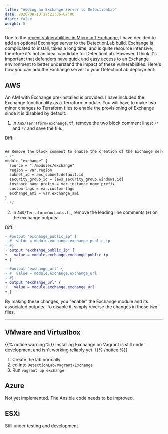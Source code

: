 ```yaml
---
title: "Adding an Exchange Server to DetectionLab"
date: 2020-08-13T17:21:36-07:00
draft: false
weight: 5
---
```


Due to the [recent vulnerabilities in Microsoft Exchange](https://msrc-blog.microsoft.com/2021/03/05/microsoft-exchange-server-vulnerabilities-mitigations-march-2021/), I have decided to add an optional Exchange server to the DetectionLab build. Exchange is complicated to install, takes a long time, and is quite resource intensive, therefore it's not an ideal candidate for DetectionLab. However, I think it's important that defenders have quick and easy access to an Exchange environment to better understand the impact of these vulnerabilities. Here's how you can add the Exchange server to your DetectionLab deployment:

## AWS
An AMI with Exchange pre-installed is provided. I have included the Exchange functionality as a Terraform module. You will have to make two minor changes to Terraform files to enable the provisioning of Exchange since it is disabled by default:

1. In `AWS/Terraform/exchange.tf`, remove the two block comment lines: `/*` and `*/` and save the file.

Diff: 
```diff

## Remove the block comment to enable the creation of the Exchange server
- /*
module "exchange" {
  source = "./modules/exchange"
  region = var.region
  subnet_id = aws_subnet.default.id
  security_group_id = [aws_security_group.windows.id]
  instance_name_prefix = var.instance_name_prefix
  custom-tags = var.custom-tags
  exchange_ami = var.exchange_ami
}
- */
```
2. In `AWS/Terraform/outputs.tf`, remove the leading line comments (`#`) on the exchange outputs:

Diff:
```diff
- #output "exchange_public_ip" {
- #  value = module.exchange.exchange_public_ip
- #}
+ output "exchange_public_ip" {
+   value = module.exchange.exchange_public_ip
+ }

- #output "exchange_url" {
- #  value = module.exchange.exchange_url
- #}
+ output "exchange_url" {
+   value = module.exchange.exchange_url
+ }
```

By making these changes, you "enable" the Exchange module and its associated outputs. To disable it, simply reverse the changes in those two files.

---

## VMware and Virtualbox
{{% notice warning %}}
Installing Exchange on Vagrant is still under development and isn't working reliably yet.
{{% /notice %}}

1. Create the lab normally
2. cd into `DetectionLab/Vagrant/Exchange`
3. Run `vagrant up exchange`

## Azure
Not yet implemented. The Ansible code needs to be improved.

## ESXi
Still under testing and development.
